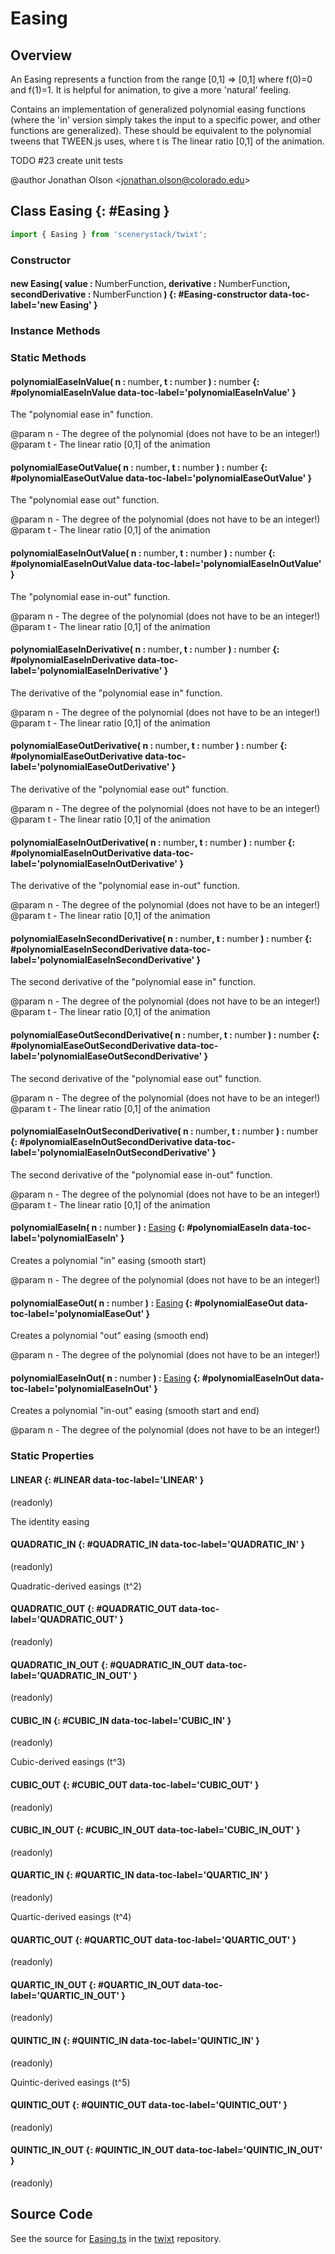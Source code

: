 # Easing

## Overview

An Easing represents a function from the range [0,1] =&gt; [0,1] where f(0)=0 and f(1)=1. It is helpful for animation,
to give a more 'natural' feeling.

Contains an implementation of generalized polynomial easing functions (where the 'in' version simply takes the input
to a specific power, and other functions are generalized). These should be equivalent to the polynomial tweens that
TWEEN.js uses, where t is The linear ratio [0,1] of the animation.

TODO #23 create unit tests

@author Jonathan Olson &lt;jonathan.olson@colorado.edu&gt;

## Class Easing {: #Easing }


```js
import { Easing } from 'scenerystack/twixt';
```
### Constructor

#### new Easing( value : <span style="font-weight: 400;">NumberFunction</span>, derivative : <span style="font-weight: 400;">NumberFunction</span>, secondDerivative : <span style="font-weight: 400;">NumberFunction</span> ) {: #Easing-constructor data-toc-label='new Easing' }

### Instance Methods



### Static Methods

#### polynomialEaseInValue( n : <span style="font-weight: 400;"><span style="color: hsla(calc(var(--md-hue) + 180deg),80%,40%,1);">number</span></span>, t : <span style="font-weight: 400;"><span style="color: hsla(calc(var(--md-hue) + 180deg),80%,40%,1);">number</span></span> ) : <span style="font-weight: 400;"><span style="color: hsla(calc(var(--md-hue) + 180deg),80%,40%,1);">number</span></span> {: #polynomialEaseInValue data-toc-label='polynomialEaseInValue' }

The "polynomial ease in" function.

@param n - The degree of the polynomial (does not have to be an integer!)
@param t - The linear ratio [0,1] of the animation

#### polynomialEaseOutValue( n : <span style="font-weight: 400;"><span style="color: hsla(calc(var(--md-hue) + 180deg),80%,40%,1);">number</span></span>, t : <span style="font-weight: 400;"><span style="color: hsla(calc(var(--md-hue) + 180deg),80%,40%,1);">number</span></span> ) : <span style="font-weight: 400;"><span style="color: hsla(calc(var(--md-hue) + 180deg),80%,40%,1);">number</span></span> {: #polynomialEaseOutValue data-toc-label='polynomialEaseOutValue' }

The "polynomial ease out" function.

@param n - The degree of the polynomial (does not have to be an integer!)
@param t - The linear ratio [0,1] of the animation

#### polynomialEaseInOutValue( n : <span style="font-weight: 400;"><span style="color: hsla(calc(var(--md-hue) + 180deg),80%,40%,1);">number</span></span>, t : <span style="font-weight: 400;"><span style="color: hsla(calc(var(--md-hue) + 180deg),80%,40%,1);">number</span></span> ) : <span style="font-weight: 400;"><span style="color: hsla(calc(var(--md-hue) + 180deg),80%,40%,1);">number</span></span> {: #polynomialEaseInOutValue data-toc-label='polynomialEaseInOutValue' }

The "polynomial ease in-out" function.

@param n - The degree of the polynomial (does not have to be an integer!)
@param t - The linear ratio [0,1] of the animation

#### polynomialEaseInDerivative( n : <span style="font-weight: 400;"><span style="color: hsla(calc(var(--md-hue) + 180deg),80%,40%,1);">number</span></span>, t : <span style="font-weight: 400;"><span style="color: hsla(calc(var(--md-hue) + 180deg),80%,40%,1);">number</span></span> ) : <span style="font-weight: 400;"><span style="color: hsla(calc(var(--md-hue) + 180deg),80%,40%,1);">number</span></span> {: #polynomialEaseInDerivative data-toc-label='polynomialEaseInDerivative' }

The derivative of the "polynomial ease in" function.

@param n - The degree of the polynomial (does not have to be an integer!)
@param t - The linear ratio [0,1] of the animation

#### polynomialEaseOutDerivative( n : <span style="font-weight: 400;"><span style="color: hsla(calc(var(--md-hue) + 180deg),80%,40%,1);">number</span></span>, t : <span style="font-weight: 400;"><span style="color: hsla(calc(var(--md-hue) + 180deg),80%,40%,1);">number</span></span> ) : <span style="font-weight: 400;"><span style="color: hsla(calc(var(--md-hue) + 180deg),80%,40%,1);">number</span></span> {: #polynomialEaseOutDerivative data-toc-label='polynomialEaseOutDerivative' }

The derivative of the "polynomial ease out" function.

@param n - The degree of the polynomial (does not have to be an integer!)
@param t - The linear ratio [0,1] of the animation

#### polynomialEaseInOutDerivative( n : <span style="font-weight: 400;"><span style="color: hsla(calc(var(--md-hue) + 180deg),80%,40%,1);">number</span></span>, t : <span style="font-weight: 400;"><span style="color: hsla(calc(var(--md-hue) + 180deg),80%,40%,1);">number</span></span> ) : <span style="font-weight: 400;"><span style="color: hsla(calc(var(--md-hue) + 180deg),80%,40%,1);">number</span></span> {: #polynomialEaseInOutDerivative data-toc-label='polynomialEaseInOutDerivative' }

The derivative of the "polynomial ease in-out" function.

@param n - The degree of the polynomial (does not have to be an integer!)
@param t - The linear ratio [0,1] of the animation

#### polynomialEaseInSecondDerivative( n : <span style="font-weight: 400;"><span style="color: hsla(calc(var(--md-hue) + 180deg),80%,40%,1);">number</span></span>, t : <span style="font-weight: 400;"><span style="color: hsla(calc(var(--md-hue) + 180deg),80%,40%,1);">number</span></span> ) : <span style="font-weight: 400;"><span style="color: hsla(calc(var(--md-hue) + 180deg),80%,40%,1);">number</span></span> {: #polynomialEaseInSecondDerivative data-toc-label='polynomialEaseInSecondDerivative' }

The second derivative of the "polynomial ease in" function.

@param n - The degree of the polynomial (does not have to be an integer!)
@param t - The linear ratio [0,1] of the animation

#### polynomialEaseOutSecondDerivative( n : <span style="font-weight: 400;"><span style="color: hsla(calc(var(--md-hue) + 180deg),80%,40%,1);">number</span></span>, t : <span style="font-weight: 400;"><span style="color: hsla(calc(var(--md-hue) + 180deg),80%,40%,1);">number</span></span> ) : <span style="font-weight: 400;"><span style="color: hsla(calc(var(--md-hue) + 180deg),80%,40%,1);">number</span></span> {: #polynomialEaseOutSecondDerivative data-toc-label='polynomialEaseOutSecondDerivative' }

The second derivative of the "polynomial ease out" function.

@param n - The degree of the polynomial (does not have to be an integer!)
@param t - The linear ratio [0,1] of the animation

#### polynomialEaseInOutSecondDerivative( n : <span style="font-weight: 400;"><span style="color: hsla(calc(var(--md-hue) + 180deg),80%,40%,1);">number</span></span>, t : <span style="font-weight: 400;"><span style="color: hsla(calc(var(--md-hue) + 180deg),80%,40%,1);">number</span></span> ) : <span style="font-weight: 400;"><span style="color: hsla(calc(var(--md-hue) + 180deg),80%,40%,1);">number</span></span> {: #polynomialEaseInOutSecondDerivative data-toc-label='polynomialEaseInOutSecondDerivative' }

The second derivative of the "polynomial ease in-out" function.

@param n - The degree of the polynomial (does not have to be an integer!)
@param t - The linear ratio [0,1] of the animation

#### polynomialEaseIn( n : <span style="font-weight: 400;"><span style="color: hsla(calc(var(--md-hue) + 180deg),80%,40%,1);">number</span></span> ) : <span style="font-weight: 400;">[Easing](../twixt/Easing.md)</span> {: #polynomialEaseIn data-toc-label='polynomialEaseIn' }

Creates a polynomial "in" easing (smooth start)

@param n - The degree of the polynomial (does not have to be an integer!)

#### polynomialEaseOut( n : <span style="font-weight: 400;"><span style="color: hsla(calc(var(--md-hue) + 180deg),80%,40%,1);">number</span></span> ) : <span style="font-weight: 400;">[Easing](../twixt/Easing.md)</span> {: #polynomialEaseOut data-toc-label='polynomialEaseOut' }

Creates a polynomial "out" easing (smooth end)

@param n - The degree of the polynomial (does not have to be an integer!)

#### polynomialEaseInOut( n : <span style="font-weight: 400;"><span style="color: hsla(calc(var(--md-hue) + 180deg),80%,40%,1);">number</span></span> ) : <span style="font-weight: 400;">[Easing](../twixt/Easing.md)</span> {: #polynomialEaseInOut data-toc-label='polynomialEaseInOut' }

Creates a polynomial "in-out" easing (smooth start and end)

@param n - The degree of the polynomial (does not have to be an integer!)

### Static Properties

#### LINEAR {: #LINEAR data-toc-label='LINEAR' }

(readonly)

The identity easing

#### QUADRATIC_IN {: #QUADRATIC_IN data-toc-label='QUADRATIC_IN' }

(readonly)

Quadratic-derived easings (t^2)

#### QUADRATIC_OUT {: #QUADRATIC_OUT data-toc-label='QUADRATIC_OUT' }

(readonly)

#### QUADRATIC_IN_OUT {: #QUADRATIC_IN_OUT data-toc-label='QUADRATIC_IN_OUT' }

(readonly)

#### CUBIC_IN {: #CUBIC_IN data-toc-label='CUBIC_IN' }

(readonly)

Cubic-derived easings (t^3)

#### CUBIC_OUT {: #CUBIC_OUT data-toc-label='CUBIC_OUT' }

(readonly)

#### CUBIC_IN_OUT {: #CUBIC_IN_OUT data-toc-label='CUBIC_IN_OUT' }

(readonly)

#### QUARTIC_IN {: #QUARTIC_IN data-toc-label='QUARTIC_IN' }

(readonly)

Quartic-derived easings (t^4)

#### QUARTIC_OUT {: #QUARTIC_OUT data-toc-label='QUARTIC_OUT' }

(readonly)

#### QUARTIC_IN_OUT {: #QUARTIC_IN_OUT data-toc-label='QUARTIC_IN_OUT' }

(readonly)

#### QUINTIC_IN {: #QUINTIC_IN data-toc-label='QUINTIC_IN' }

(readonly)

Quintic-derived easings (t^5)

#### QUINTIC_OUT {: #QUINTIC_OUT data-toc-label='QUINTIC_OUT' }

(readonly)

#### QUINTIC_IN_OUT {: #QUINTIC_IN_OUT data-toc-label='QUINTIC_IN_OUT' }

(readonly)



## Source Code

See the source for [Easing.ts](https://github.com/phetsims/twixt/blob/main/js/Easing.ts) in the [twixt](https://github.com/phetsims/twixt) repository.
